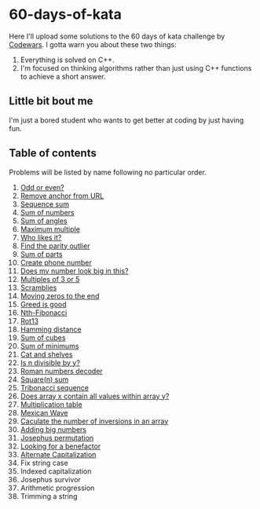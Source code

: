 # 60-days-of-kata
Here I'll upload some solutions to the 60 days of kata challenge by [Codewars](https://www.codewars.com/dashboard). I gotta warn you about these two things:
1. Everything is solved on C++.
2. I'm focused on thinking algorithms rather than just using C++ functions to achieve a short answer.

## Little bit bout me
I'm just a bored student who wants to get better at coding by just having fun.

## Table of contents
Problems will be listed by name following no particular order.
1. [Odd or even?](https://github.com/AugusGuarna/60-days-of-kata/blob/main/Solutions/odd-or-even.md)
2. [Remove anchor from URL](https://github.com/AugusGuarna/60-days-of-kata/blob/main/Solutions/remove-anchor-from-URL.md)
3. [Sequence sum](https://github.com/AugusGuarna/60-days-of-kata/blob/main/Solutions/sequence-sum.md)
4. [Sum of numbers](https://github.com/AugusGuarna/60-days-of-kata/blob/main/Solutions/sum-of-numbers.md)
5. [Sum of angles](https://github.com/AugusGuarna/60-days-of-kata/blob/main/Solutions/sum-of-angles.md)
6. [Maximum multiple](https://github.com/AugusGuarna/60-days-of-kata/blob/main/Solutions/maximum-multiple.md)
7. [Who likes it?](https://github.com/AugusGuarna/60-days-of-kata/blob/main/Solutions/who-likes-it.md)
8. [Find the parity outlier](https://github.com/AugusGuarna/60-days-of-kata/blob/main/Solutions/find-the-parity-outlier.md)
9. [Sum of parts](https://github.com/AugusGuarna/60-days-of-kata/blob/main/Solutions/sum-of-parts.md) 
10. [Create phone number](https://github.com/AugusGuarna/60-days-of-kata/blob/main/Solutions/create-phone-number.md)
11. [Does my number look big in this?](https://github.com/AugusGuarna/60-days-of-kata/blob/main/Solutions/does-my-number-look-big-on-this.md)
12. [Multiples of 3 or 5](https://github.com/AugusGuarna/60-days-of-kata/blob/main/Solutions/multiples-of-3-or-5.md) 
13. [Scramblies](https://github.com/AugusGuarna/60-days-of-kata/blob/main/Solutions/scramblies.md)
14. [Moving zeros to the end](https://github.com/AugusGuarna/60-days-of-kata/blob/main/Solutions/moving-zeros-to-the-end.md)
15. [Greed is good](https://github.com/AugusGuarna/60-days-of-kata/blob/main/Solutions/greed-is-good.md)
16. [Nth-Fibonacci](https://github.com/AugusGuarna/60-days-of-kata/blob/main/Solutions/nth-fibonacci.md)
17. [Rot13](https://github.com/AugusGuarna/60-days-of-kata/blob/main/Solutions/rot-13.md)
18. [Hamming distance](https://github.com/AugusGuarna/60-days-of-kata/blob/main/Solutions/hamming-distance.md)
19. [Sum of cubes](https://github.com/AugusGuarna/60-days-of-kata/blob/main/Solutions/sum-of-cubes.md)
20. [Sum of minimums](https://github.com/AugusGuarna/60-days-of-kata/blob/main/Solutions/sum-of-minimums.md)
21. [Cat and shelves](https://github.com/AugusGuarna/60-days-of-kata/blob/main/Solutions/cats-and-shelves.md)
22. [Is n divisible by y?](https://github.com/AugusGuarna/60-days-of-kata/blob/main/Solutions/is-n-divisible-by-x-and-y.md)
23. [Roman numbers decoder](https://github.com/AugusGuarna/60-days-of-kata/blob/main/Solutions/roman-numerals-decoder.md)
24. [Square(n) sum](https://github.com/AugusGuarna/60-days-of-kata/blob/main/Solutions/square-n-sum.md)
25. [Tribonacci sequence](https://github.com/AugusGuarna/60-days-of-kata/blob/main/Solutions/tribonacci.md)
26. [Does array x contain all values within array y?](https://github.com/AugusGuarna/60-days-of-kata/blob/main/Solutions/does-array-x-contain-all-values-within-array-y.md)
27. [Multiplication table](https://github.com/AugusGuarna/60-days-of-kata/blob/main/Solutions/multiplication-table.md)
28. [Mexican Wave](https://github.com/AugusGuarna/60-days-of-kata/blob/main/Solutions/mexican-wave.md)
29. [Caculate the number of inversions in an array](https://github.com/AugusGuarna/60-days-of-kata/blob/main/Solutions/calculate-the-number-of-inversions-in-an-array.md)
30. [Adding big numbers](https://github.com/AugusGuarna/60-days-of-kata/blob/main/Solutions/adding-big-numbers.md)
31. [Josephus permutation](https://github.com/AugusGuarna/60-days-of-kata/blob/main/Solutions/josephus-permutation.md)
32. [Looking for a benefactor](https://github.com/AugusGuarna/60-days-of-kata/blob/main/Solutions/looking-for-a-benefactor.md)
33. [Alternate Capitalization](https://github.com/AugusGuarna/60-days-of-kata/blob/main/Solutions/alternate-capitalization.md)
34. Fix string case
35. Indexed capitalization
36. Josephus survivor
37. Arithmetic progression
38. Trimming a string
